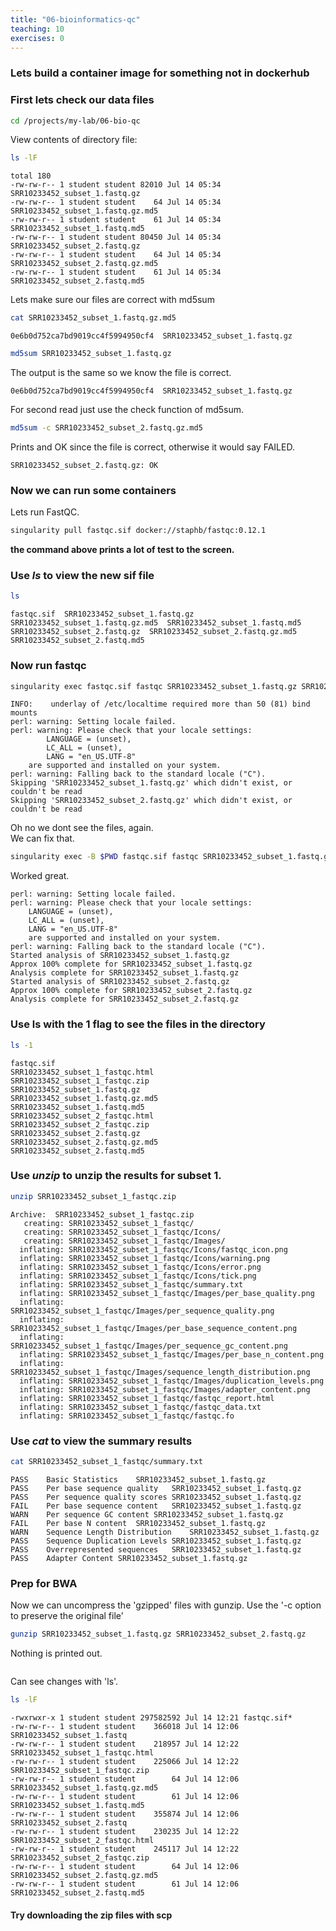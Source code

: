 ```yaml
---
title: "06-bioinformatics-qc"
teaching: 10
exercises: 0
---
```


### Lets build a container image for something not in dockerhub

### First lets check our data files 

```bash
cd /projects/my-lab/06-bio-qc
```

View contents of directory file:

```bash
ls -lF
```

```output
total 180
-rw-rw-r-- 1 student student 82010 Jul 14 05:34 SRR10233452_subset_1.fastq.gz
-rw-rw-r-- 1 student student    64 Jul 14 05:34 SRR10233452_subset_1.fastq.gz.md5
-rw-rw-r-- 1 student student    61 Jul 14 05:34 SRR10233452_subset_1.fastq.md5
-rw-rw-r-- 1 student student 80450 Jul 14 05:34 SRR10233452_subset_2.fastq.gz
-rw-rw-r-- 1 student student    64 Jul 14 05:34 SRR10233452_subset_2.fastq.gz.md5
-rw-rw-r-- 1 student student    61 Jul 14 05:34 SRR10233452_subset_2.fastq.md5
```



Lets make sure our files are correct with md5sum

```bash
cat SRR10233452_subset_1.fastq.gz.md5
```


```output
0e6b0d752ca7bd9019cc4f5994950cf4  SRR10233452_subset_1.fastq.gz
```



```bash
md5sum SRR10233452_subset_1.fastq.gz
```


The output is the same so we know the file is correct.

```output
0e6b0d752ca7bd9019cc4f5994950cf4  SRR10233452_subset_1.fastq.gz
```


For second read just use the check function of md5sum.

```bash
md5sum -c SRR10233452_subset_2.fastq.gz.md5 
```


Prints and OK since the file is correct, otherwise it would say FAILED.

```output
SRR10233452_subset_2.fastq.gz: OK
```



### Now we can run some containers


Lets run FastQC. 

```bash
singularity pull fastqc.sif docker://staphb/fastqc:0.12.1
```

**the command above prints a lot of test to the screen.**



###  Use *ls* to view the new sif file

```bash
ls 
```


```output
fastqc.sif  SRR10233452_subset_1.fastq.gz  SRR10233452_subset_1.fastq.gz.md5  SRR10233452_subset_1.fastq.md5  SRR10233452_subset_2.fastq.gz  SRR10233452_subset_2.fastq.gz.md5  SRR10233452_subset_2.fastq.md5

```


### Now run fastqc

```bash
singularity exec fastqc.sif fastqc SRR10233452_subset_1.fastq.gz SRR10233452_subset_2.fastq.gz
```

```output
INFO:    underlay of /etc/localtime required more than 50 (81) bind mounts
perl: warning: Setting locale failed.
perl: warning: Please check that your locale settings:
        LANGUAGE = (unset),
        LC_ALL = (unset),
        LANG = "en_US.UTF-8"
    are supported and installed on your system.
perl: warning: Falling back to the standard locale ("C").
Skipping 'SRR10233452_subset_1.fastq.gz' which didn't exist, or couldn't be read
Skipping 'SRR10233452_subset_2.fastq.gz' which didn't exist, or couldn't be read
```

Oh no we dont see the files, again.  
We can fix that.  


```bash
singularity exec -B $PWD fastqc.sif fastqc SRR10233452_subset_1.fastq.gz SRR10233452_subset_2.fastq.gz
```

Worked great.  

```output
perl: warning: Setting locale failed.
perl: warning: Please check that your locale settings:
	LANGUAGE = (unset),
	LC_ALL = (unset),
	LANG = "en_US.UTF-8"
    are supported and installed on your system.
perl: warning: Falling back to the standard locale ("C").
Started analysis of SRR10233452_subset_1.fastq.gz
Approx 100% complete for SRR10233452_subset_1.fastq.gz
Analysis complete for SRR10233452_subset_1.fastq.gz
Started analysis of SRR10233452_subset_2.fastq.gz
Approx 100% complete for SRR10233452_subset_2.fastq.gz
Analysis complete for SRR10233452_subset_2.fastq.gz
```

###  Use ls with the 1 flag to see the files in the directory

```bash
ls -1
```


```output
fastqc.sif
SRR10233452_subset_1_fastqc.html
SRR10233452_subset_1_fastqc.zip
SRR10233452_subset_1.fastq.gz
SRR10233452_subset_1.fastq.gz.md5
SRR10233452_subset_1.fastq.md5
SRR10233452_subset_2_fastqc.html
SRR10233452_subset_2_fastqc.zip
SRR10233452_subset_2.fastq.gz
SRR10233452_subset_2.fastq.gz.md5
SRR10233452_subset_2.fastq.md5

```



###  Use *unzip* to unzip the results for subset 1.

```bash
unzip SRR10233452_subset_1_fastqc.zip
```


```output
Archive:  SRR10233452_subset_1_fastqc.zip
   creating: SRR10233452_subset_1_fastqc/
   creating: SRR10233452_subset_1_fastqc/Icons/
   creating: SRR10233452_subset_1_fastqc/Images/
  inflating: SRR10233452_subset_1_fastqc/Icons/fastqc_icon.png  
  inflating: SRR10233452_subset_1_fastqc/Icons/warning.png  
  inflating: SRR10233452_subset_1_fastqc/Icons/error.png  
  inflating: SRR10233452_subset_1_fastqc/Icons/tick.png  
  inflating: SRR10233452_subset_1_fastqc/summary.txt  
  inflating: SRR10233452_subset_1_fastqc/Images/per_base_quality.png  
  inflating: SRR10233452_subset_1_fastqc/Images/per_sequence_quality.png  
  inflating: SRR10233452_subset_1_fastqc/Images/per_base_sequence_content.png  
  inflating: SRR10233452_subset_1_fastqc/Images/per_sequence_gc_content.png  
  inflating: SRR10233452_subset_1_fastqc/Images/per_base_n_content.png  
  inflating: SRR10233452_subset_1_fastqc/Images/sequence_length_distribution.png  
  inflating: SRR10233452_subset_1_fastqc/Images/duplication_levels.png  
  inflating: SRR10233452_subset_1_fastqc/Images/adapter_content.png  
  inflating: SRR10233452_subset_1_fastqc/fastqc_report.html  
  inflating: SRR10233452_subset_1_fastqc/fastqc_data.txt  
  inflating: SRR10233452_subset_1_fastqc/fastqc.fo  
```



###  Use *cat* to view the summary results

```bash
cat SRR10233452_subset_1_fastqc/summary.txt
```


```output
PASS	Basic Statistics	SRR10233452_subset_1.fastq.gz
PASS	Per base sequence quality	SRR10233452_subset_1.fastq.gz
PASS	Per sequence quality scores	SRR10233452_subset_1.fastq.gz
FAIL	Per base sequence content	SRR10233452_subset_1.fastq.gz
WARN	Per sequence GC content	SRR10233452_subset_1.fastq.gz
FAIL	Per base N content	SRR10233452_subset_1.fastq.gz
WARN	Sequence Length Distribution	SRR10233452_subset_1.fastq.gz
PASS	Sequence Duplication Levels	SRR10233452_subset_1.fastq.gz
PASS	Overrepresented sequences	SRR10233452_subset_1.fastq.gz
PASS	Adapter Content	SRR10233452_subset_1.fastq.gz

```




### Prep for BWA

Now we can uncompress the 'gzipped' files with gunzip. Use the '-c option to preserve the original file'

```bash
gunzip SRR10233452_subset_1.fastq.gz SRR10233452_subset_2.fastq.gz
```

Nothing is printed out. 
```output

```



Can see changes with 'ls'.

```bash
ls -lF
```


```output
-rwxrwxr-x 1 student student 297582592 Jul 14 12:21 fastqc.sif*
-rw-rw-r-- 1 student student    366018 Jul 14 12:06 SRR10233452_subset_1.fastq
-rw-rw-r-- 1 student student    218957 Jul 14 12:22 SRR10233452_subset_1_fastqc.html
-rw-rw-r-- 1 student student    225066 Jul 14 12:22 SRR10233452_subset_1_fastqc.zip
-rw-rw-r-- 1 student student        64 Jul 14 12:06 SRR10233452_subset_1.fastq.gz.md5
-rw-rw-r-- 1 student student        61 Jul 14 12:06 SRR10233452_subset_1.fastq.md5
-rw-rw-r-- 1 student student    355874 Jul 14 12:06 SRR10233452_subset_2.fastq
-rw-rw-r-- 1 student student    230235 Jul 14 12:22 SRR10233452_subset_2_fastqc.html
-rw-rw-r-- 1 student student    245117 Jul 14 12:22 SRR10233452_subset_2_fastqc.zip
-rw-rw-r-- 1 student student        64 Jul 14 12:06 SRR10233452_subset_2.fastq.gz.md5
-rw-rw-r-- 1 student student        61 Jul 14 12:06 SRR10233452_subset_2.fastq.md5
```


#### Try downloading the zip files with **scp**  



